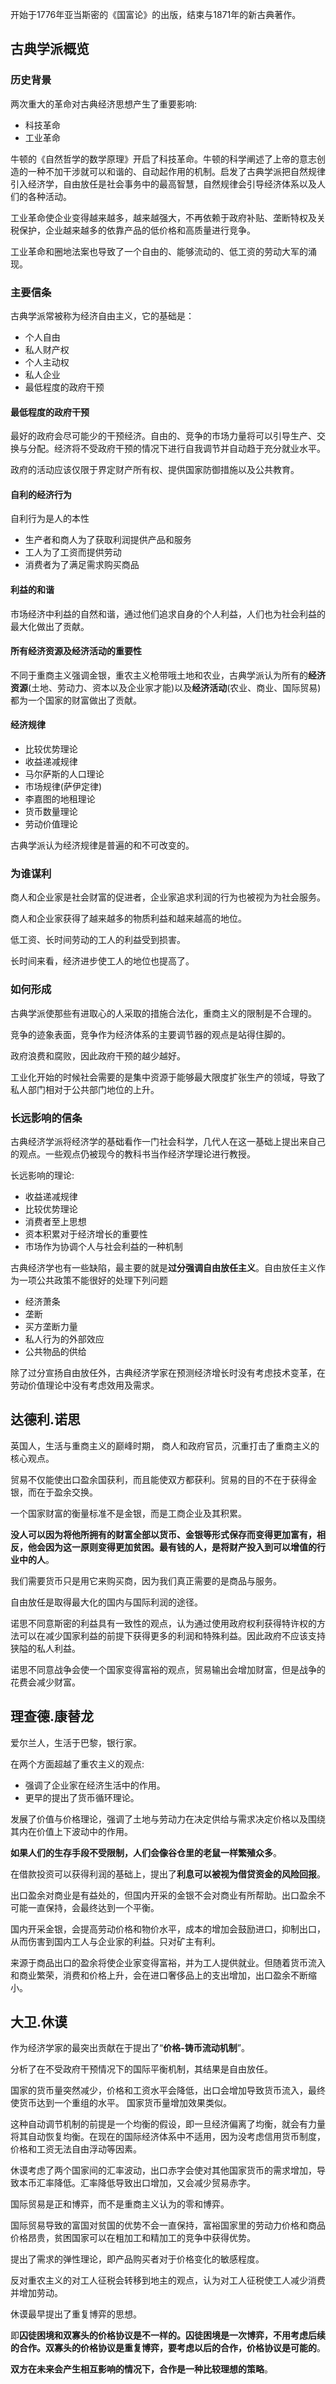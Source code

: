 开始于1776年亚当斯密的《国富论》的出版，结束与1871年的新古典著作。

## 古典学派概览

### 历史背景

两次重大的革命对古典经济思想产生了重要影响:
+ 科技革命
+ 工业革命

牛顿的《自然哲学的数学原理》开启了科技革命。牛顿的科学阐述了上帝的意志创造的一种不加干涉就可以和谐的、自动起作用的机制。启发了古典学派把自然规律引入经济学，自由放任是社会事务中的最高智慧，自然规律会引导经济体系以及人们的各种活动。


工业革命使企业变得越来越多，越来越强大，不再依赖于政府补贴、垄断特权及关税保护，企业越来越多的依靠产品的低价格和高质量进行竞争。

工业革命和圈地法案也导致了一个自由的、能够流动的、低工资的劳动大军的涌现。

### 主要信条

古典学派常被称为经济自由主义，它的基础是：
+ 个人自由
+ 私人财产权
+ 个人主动权
+ 私人企业
+ 最低程度的政府干预

#### 最低程度的政府干预

最好的政府会尽可能少的干预经济。自由的、竞争的市场力量将可以引导生产、交换与分配。经济将不受政府干预的情况下进行自我调节并自动趋于充分就业水平。

政府的活动应该仅限于界定财产所有权、提供国家防御措施以及公共教育。

#### 自利的经济行为

自利行为是人的本性
+ 生产者和商人为了获取利润提供产品和服务
+ 工人为了工资而提供劳动
+ 消费者为了满足需求购买商品

#### 利益的和谐

市场经济中利益的自然和谐，通过他们追求自身的个人利益，人们也为社会利益的最大化做出了贡献。

#### 所有经济资源及经济活动的重要性

不同于重商主义强调金银，重农主义枪带哦土地和农业，古典学派认为所有的**经济资源**(土地、劳动力、资本以及企业家才能)以及**经济活动**(农业、商业、国际贸易)都为一个国家的财富做出了贡献。

#### 经济规律

+ 比较优势理论
+ 收益递减规律
+ 马尔萨斯的人口理论
+ 市场规律(萨伊定律)
+ 李嘉图的地租理论
+ 货币数量理论
+ 劳动价值理论

古典学派认为经济规律是普遍的和不可改变的。

### 为谁谋利

商人和企业家是社会财富的促进者，企业家追求利润的行为也被视为为社会服务。

商人和企业家获得了越来越多的物质利益和越来越高的地位。

低工资、长时间劳动的工人的利益受到损害。

长时间来看，经济进步使工人的地位也提高了。

### 如何形成

古典学派使那些有进取心的人采取的措施合法化，重商主义的限制是不合理的。

竞争的迹象表面，竞争作为经济体系的主要调节器的观点是站得住脚的。

政府浪费和腐败，因此政府干预的越少越好。

工业化开始的时候社会需要的是集中资源于能够最大限度扩张生产的领域，导致了私人部门相对于公共部门地位的上升。

### 长远影响的信条

古典经济学派将经济学的基础看作一门社会科学，几代人在这一基础上提出来自己的观点。一些观点仍被现今的教科书当作经济学理论进行教授。

长远影响的理论:
+ 收益递减规律
+ 比较优势理论
+ 消费者至上思想
+ 资本积累对于经济增长的重要性
+ 市场作为协调个人与社会利益的一种机制


古典经济学也有一些缺陷，最主要的就是**过分强调自由放任主义**。自由放任主义作为一项公共政策不能很好的处理下列问题
+ 经济萧条
+ 垄断
+ 买方垄断力量
+ 私人行为的外部效应
+ 公共物品的供给

除了过分宣扬自由放任外，古典经济学家在预测经济增长时没有考虑技术变革，在劳动价值理论中没有考虑效用及需求。

## 达德利.诺思

英国人，生活与重商主义的巅峰时期， 商人和政府官员，沉重打击了重商主义的核心观点。

贸易不仅能使出口盈余国获利，而且能使双方都获利。贸易的目的不在于获得金银，而在于盈余交换。

一个国家财富的衡量标准不是金银，而是工商企业及其积累。

**没人可以因为将他所拥有的财富全部以货币、金银等形式保存而变得更加富有，相反，他会因为这一原则变得更加贫困。最有钱的人，是将财产投入到可以增值的行业中的人**。

我们需要货币只是用它来购买商，因为我们真正需要的是商品与服务。

自由放任是取得最大化的国内与国际利润的途径。

诺思不同意斯密的利益具有一致性的观点，认为通过使用政府权利获得特许权的方法可以在减少国家利益的前提下获得更多的利润和特殊利益。因此政府不应该支持狭隘的私人利益。

诺思不同意战争会使一个国家变得富裕的观点，贸易输出会增加财富，但是战争的花费会减少财富。


## 理查德.康替龙

爱尔兰人，生活于巴黎，银行家。

在两个方面超越了重农主义的观点:
+ 强调了企业家在经济生活中的作用。
+ 更早的提出了货币循环理论。

发展了价值与价格理论，强调了土地与劳动力在决定供给与需求决定价格以及围绕其内在价值上下波动中的作用。

**如果人们的生存手段不受限制，人们会像谷仓里的老鼠一样繁殖众多**。

在借款投资可以获得利润的基础上，提出了**利息可以被视为借贷资金的风险回报**。

出口盈余对商业是有益处的，但国内开采的金银不会对商业有所帮助。出口盈余不可能一直保持，会最终达到一个平衡。

国内开采金银，会提高劳动价格和物价水平，成本的增加会鼓励进口，抑制出口，从而伤害到国内工人与企业家的利益。只对矿主有利。

来源于商品出口的盈余将使企业家变得富裕，并为工人提供就业。但随着货币流入和商业繁荣，消费和价格上升，会在进口奢侈品上的支出增加，出口盈余不断缩小。

## 大卫.休谟

作为经济学家的最突出贡献在于提出了“**价格-铸币流动机制**”。

分析了在不受政府干预情况下的国际平衡机制，其结果是自由放任。

国家的货币量突然减少，价格和工资水平会降低，出口会增加导致货币流入，最终使货币达到一个重组的水平。
国家货币量增加效果类似。

这种自动调节机制的前提是一个均衡的假设，即一旦经济偏离了均衡，就会有力量将其自动恢复均衡。在现在的国际经济体系中不适用，因为没考虑信用货币制度，价格和工资无法自由浮动等因素。

休谟考虑了两个国家间的汇率波动，出口赤字会使对其他国家货币的需求增加，导致本币汇率降低。汇率降低导致出口增加，又会减少贸易赤字。

国际贸易是正和博弈，而不是重商主义认为的零和博弈。


国际贸易导致的富国对贫国的优势不会一直保持，富裕国家里的劳动力价格和商品价格昂贵，贫困国家可以在粗加工和精加工的竞争中获得优势。

提出了需求的弹性理论，即产品购买者对于价格变化的敏感程度。

反对重农主义的对工人征税会转移到地主的观点，认为对工人征税使工人减少消费并增加劳动。

休谟最早提出了重复博弈的思想。

即**囚徒困境和双寡头的价格协议是不一样的。囚徒困境是一次博弈，不用考虑后续的合作。双寡头的价格协议是重复博弈，要考虑以后的合作，价格协议是可能的**。

**双方在未来会产生相互影响的情况下，合作是一种比较理想的策略**。

